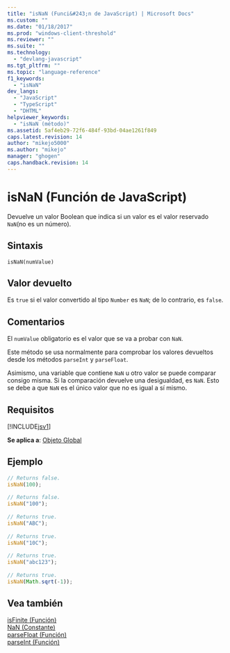 ```yaml
---
title: "isNaN (Funci&#243;n de JavaScript) | Microsoft Docs"
ms.custom: ""
ms.date: "01/18/2017"
ms.prod: "windows-client-threshold"
ms.reviewer: ""
ms.suite: ""
ms.technology: 
  - "devlang-javascript"
ms.tgt_pltfrm: ""
ms.topic: "language-reference"
f1_keywords: 
  - "isNaN"
dev_langs: 
  - "JavaScript"
  - "TypeScript"
  - "DHTML"
helpviewer_keywords: 
  - "isNaN (método)"
ms.assetid: 5af4eb29-72f6-484f-93bd-04ae1261f849
caps.latest.revision: 14
author: "mikejo5000"
ms.author: "mikejo"
manager: "ghogen"
caps.handback.revision: 14
---
```

# isNaN (Funci&#243;n de JavaScript)
Devuelve un valor Boolean que indica si un valor es el valor reservado `NaN`\(no es un número\).  
  
## Sintaxis  
  
```  
isNaN(numValue)   
```  
  
## Valor devuelto  
 Es `true` si el valor convertido al tipo `Number` es `NaN`; de lo contrario, es `false`.  
  
## Comentarios  
 El `numValue` obligatorio es el valor que se va a probar con `NaN`.  
  
 Este método se usa normalmente para comprobar los valores devueltos desde los métodos `parseInt` y `parseFloat`.  
  
 Asimismo, una variable que contiene `NaN` u otro valor se puede comparar consigo misma.  Si la comparación devuelve una desigualdad, es `NaN`.  Esto se debe a que `NaN` es el único valor que no es igual a sí mismo.  
  
## Requisitos  
 [!INCLUDE[jsv1](../../javascript/misc/includes/jsv1-md.md)]  
  
 **Se aplica a**: [Objeto Global](../../javascript/reference/global-object-javascript.md)  
  
## Ejemplo  
  
```javascript  
// Returns false.  
isNaN(100);  
  
// Returns false.  
isNaN("100");  
  
// Returns true.  
isNaN("ABC");  
  
// Returns true.  
isNaN("10C");  
  
// Returns true.  
isNaN("abc123");  
  
// Returns true.  
isNaN(Math.sqrt(-1));           
```  
  
## Vea también  
 [isFinite \(Función\)](../../javascript/reference/isfinite-function-javascript.md)   
 [NaN \(Constante\)](../../javascript/reference/nan-constant-javascript.md)   
 [parseFloat \(Función\)](../../javascript/reference/parsefloat-function-javascript.md)   
 [parseInt \(Función\)](../../javascript/reference/parseint-function-javascript.md)